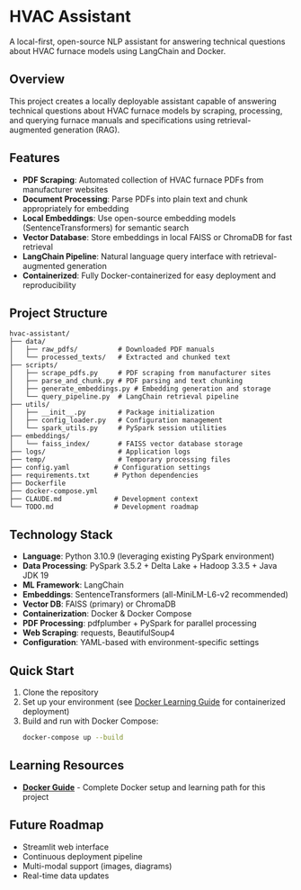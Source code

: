 # HVAC Assistant

A local-first, open-source NLP assistant for answering technical questions about HVAC furnace models using LangChain and Docker.

## Overview

This project creates a locally deployable assistant capable of answering technical questions about HVAC furnace models by scraping, processing, and querying furnace manuals and specifications using retrieval-augmented generation (RAG).

## Features

- **PDF Scraping**: Automated collection of HVAC furnace PDFs from manufacturer websites
- **Document Processing**: Parse PDFs into plain text and chunk appropriately for embedding
- **Local Embeddings**: Use open-source embedding models (SentenceTransformers) for semantic search
- **Vector Database**: Store embeddings in local FAISS or ChromaDB for fast retrieval
- **LangChain Pipeline**: Natural language query interface with retrieval-augmented generation
- **Containerized**: Fully Docker-containerized for easy deployment and reproducibility

## Project Structure

```
hvac-assistant/
├── data/
│   ├── raw_pdfs/          # Downloaded PDF manuals
│   └── processed_texts/   # Extracted and chunked text
├── scripts/
│   ├── scrape_pdfs.py     # PDF scraping from manufacturer sites
│   ├── parse_and_chunk.py # PDF parsing and text chunking
│   ├── generate_embeddings.py # Embedding generation and storage
│   └── query_pipeline.py  # LangChain retrieval pipeline
├── utils/
│   ├── __init__.py        # Package initialization
│   ├── config_loader.py   # Configuration management
│   └── spark_utils.py     # PySpark session utilities
├── embeddings/
│   └── faiss_index/       # FAISS vector database storage
├── logs/                  # Application logs
├── temp/                  # Temporary processing files
├── config.yaml           # Configuration settings
├── requirements.txt      # Python dependencies
├── Dockerfile
├── docker-compose.yml
├── CLAUDE.md             # Development context
└── TODO.md               # Development roadmap
```

## Technology Stack

- **Language**: Python 3.10.9 (leveraging existing PySpark environment)
- **Data Processing**: PySpark 3.5.2 + Delta Lake + Hadoop 3.3.5 + Java JDK 19
- **ML Framework**: LangChain
- **Embeddings**: SentenceTransformers (all-MiniLM-L6-v2 recommended)
- **Vector DB**: FAISS (primary) or ChromaDB
- **Containerization**: Docker & Docker Compose
- **PDF Processing**: pdfplumber + PySpark for parallel processing
- **Web Scraping**: requests, BeautifulSoup4
- **Configuration**: YAML-based with environment-specific settings

## Quick Start

1. Clone the repository
2. Set up your environment (see [Docker Learning Guide](learnings/docker-guide.md) for containerized deployment)
3. Build and run with Docker Compose:
   ```bash
   docker-compose up --build
   ```

## Learning Resources

- **[Docker Guide](learnings/docker-guide.md)** - Complete Docker setup and learning path for this project

## Future Roadmap

- Streamlit web interface
- Continuous deployment pipeline
- Multi-modal support (images, diagrams)
- Real-time data updates 
